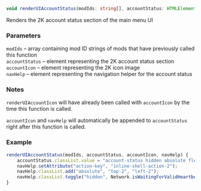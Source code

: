 ```ts
void renderUIAccountStatus(modIds: string[], accountStatus: HTMLElement, accountIcon: HTMLElement, navHelp, HTMLElement);
```

Renders the 2K account status section of the main menu UI

### Parameters

`modIds`        &ndash; array containing mod ID strings of mods that have previously called this function <br>
`accountStatus` &ndash; element representing the 2K account status section <br>
`accountIcon`   &ndash; element representing the 2K icon image <br>
`navHelp`       &ndash; element representing the navigation helper for the account status <br>

### Notes

`renderUIAccountIcon` will have already been called with `accountIcon` by the time this function is called. <br>

`accountIcon` and `navHelp` will automatically be appended to `accountStatus` right after this function is called.

### Example

```js
renderUIAccountStatus(modIds, accountStatus, accountIcon, navHelp) {
    accountStatus.classList.value = "account-status hidden absolute flex left-10 bottom-3";
    navHelp.setAttribute("action-key", "inline-shell-action-2");
    navHelp.classList.add("absolute", "top-2", "left-2");
    navHelp.classList.toggle("hidden", Network.isWaitingForValidHeartbeat());
}
```

